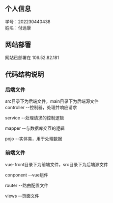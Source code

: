 ## 个人信息
学号：202230440438 <br>
姓名：付远康 <br>

## 网站部署
网站已部署在 106.52.82.181

## 代码结构说明
### 后端文件
src目录下为后端文件，main目录下为后端源文件<br>
controller --控制器，处理并响应请求<br>

service --处理请求的控制逻辑<br>

mapper --与数据库交互的逻辑<br>

pojo --实体类，用于处理数据<br>

### 前端文件
vue-front目录下为前端文件，src目录下为后端源文件<br>

conponent --vue组件<br>

router --路由配置文件<br>

views --页面文件<br>

